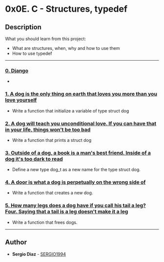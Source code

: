 # 0x0E. C - Structures, typedef

## Description
What you should learn from this project:

* What are structures, when, why and how to use them
* How to use typedef

---

### [0. Django](./dog.h)
* 


### [1. A dog is the only thing on earth that loves you more than you love yourself](./1-init_dog.c)
* Write a function that initialize a variable of type struct dog


### [2. A dog will teach you unconditional love. If you can have that in your life, things won't be too bad](./2-print_dog.c)
* Write a function that prints a struct dog


### [3. Outside of a dog, a book is a man's best friend. Inside of a dog it's too dark to read](./dog.h)
* Define a new type dog_t as a new name for the type struct dog.


### [4. A door is what a dog is perpetually on the wrong side of](./4-new_dog.c)
* Write a function that creates a new dog.


### [5. How many legs does a dog have if you call his tail a leg? Four. Saying that a tail is a leg doesn't make it a leg](./5-free_dog.c)
* Write a function that frees dogs.

---
## Author
* **Sergio Diaz** - [SERGIO1994](https://github.com/S3RG1O1994)
